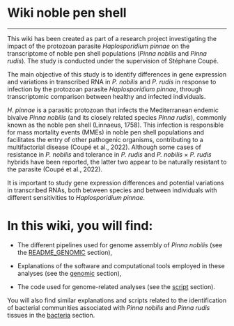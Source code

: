# Wiki noble pen shell
------------------------
This wiki has been created as part of a research project investigating the impact of the protozoan parasite *Haplosporidium pinnae* on the transcriptome of noble pen shell populations (*Pinna nobilis* and *Pinna rudis*). The study is conducted under the supervision of Stéphane Coupé.

The main objective of this study is to identify differences in gene expression and variations in transcribed RNA in *P. nobilis* and *P. rudis* in response to infection by the protozoan parasite *Haplosporidium pinnae*, through transcriptomic comparison between healthy and infected individuals.

*H. pinnae* is a parasitic protozoan that infects the Mediterranean endemic bivalve *Pinna nobilis* (and its closely related species *Pinna rudis*), commonly known as the noble pen shell (Linnaeus, 1758). This infection is responsible for mass mortality events (MMEs) in noble pen shell populations and facilitates the entry of other pathogenic organisms, contributing to a multifactorial disease (Coupé et al., 2022).
Although some cases of resistance in *P. nobilis* and tolerance in *P. rudis* and *P. nobilis* × *P. rudis* hybrids have been reported, the latter two appear to be naturally resistant to the parasite (Coupé et al., 2022).

It is important to study gene expression differences and potential variations in transcribed RNAs, both between species and between individuals with different sensitivities to *Haplosporidium pinnae*.


# In this wiki, you will find:

* The different pipelines used for genome assembly of *Pinna nobilis* (see the [README_GENOMIC](genomics/README_GENOMIC.md) section),

* Explanations of the software and computational tools employed in these analyses (see the [genomic](genomics/) section),

* The code used for genome-related analyses (see the [script](genomics/Script_classification.md) section).

You will also find similar explanations and scripts related to the identification of bacterial communities associated with *Pinna nobilis* and *Pinna rudis* tissues in the [bacteria](Bacteria/) section.
